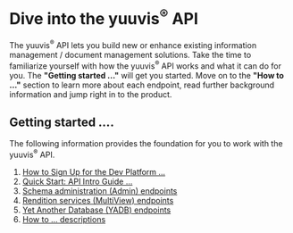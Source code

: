 <h1>Dive into the yuuvis<sup>®</sup> API</h1>
<p>The yuuvis<sup>®</sup> API lets you build new or enhance existing information management / document management solutions. Take the time to familiarize yourself with how the yuuvis<sup>®</sup> API works and what it can do for you. The <b>"Getting started ..."</b> will get you started. Move on to the <b>"How to ..."</b> section to learn more about each endpoint, read further background information and jump right in to the product.</p>
<h2>Getting started ....</h2>
<p>The following information provides the foundation for you to work with the yuuvis<sup>®</sup> API.</p>
<ol>
   <li><a href="https://yuuvis.io/" target="_blank">How to Sign Up for the Dev Platform ...</a></li>
   <li><a href="https://github.com/yuuvis/Documentation/wiki/Quick-start" target="_blank">Quick Start: API Intro Guide ...</a></li>
   <li><a href="https://github.com/yuuvis/Documentation/wiki/Admin" target="_blank">Schema administration (Admin) endpoints</a></li>
   <li><a href="https://github.com/yuuvis/Documentation/wiki/MultiView" target="_blank">Rendition services (MultiView) endpoints</a></li>
   <li><a href="https://github.com/yuuvis/Documentation/wiki/YADB" target="_blank">Yet Another Database (YADB) endpoints</a></li>
   <li><a href="https://github.com/yuuvis/Documentation/wiki/" target="_blank">How to ... descriptions</a></li>
   </ol>
